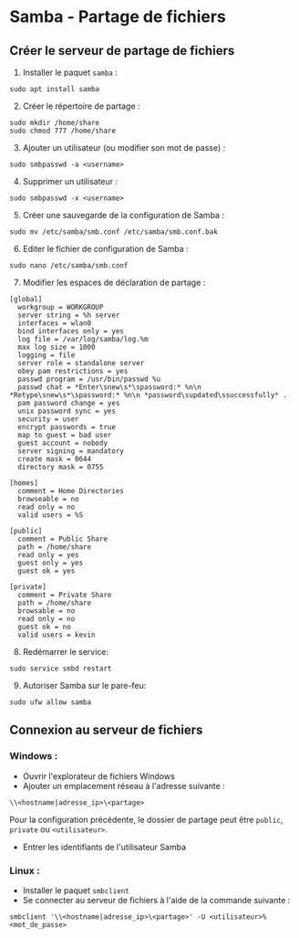 # Samba - Partage de fichiers

## Créer le serveur de partage de fichiers

1. Installer le paquet `samba` :

```
sudo apt install samba
```

2. Créer le répertoire de partage :

```
sudo mkdir /home/share
sudo chmod 777 /home/share
```

3. Ajouter un utilisateur (ou modifier son mot de passe) :

```
sudo smbpasswd -a <username>
```

4. Supprimer un utilisateur :

```
sudo smbpasswd -x <username>
```

5. Créer une sauvegarde de la configuration de Samba :

```
sudo mv /etc/samba/smb.conf /etc/samba/smb.conf.bak
```

6. Editer le fichier de configuration de Samba :

```
sudo nano /etc/samba/smb.conf
```

7. Modifier les espaces de déclaration de partage :

```
[global]
  workgroup = WORKGROUP
  server string = %h server
  interfaces = wlan0
  bind interfaces only = yes
  log file = /var/log/samba/log.%m
  max log size = 1000
  logging = file
  server role = standalone server
  obey pam restrictions = yes
  passwd program = /usr/bin/passwd %u
  passwd chat = *Enter\snew\s*\spassword:* %n\n *Retype\snew\s*\spassword:* %n\n *password\supdated\ssuccessfully* .
  pam password change = yes
  unix password sync = yes
  security = user
  encrypt passwords = true
  map to guest = bad user
  guest account = nobody
  server signing = mandatory
  create mask = 0644
  directory mask = 0755

[homes]
  comment = Home Directories
  browseable = no
  read only = no
  valid users = %S

[public]
  comment = Public Share
  path = /home/share
  read only = yes
  guest only = yes
  guest ok = yes

[private]
  comment = Private Share
  path = /home/share
  browsable = no
  read only = no
  guest ok = no
  valid users = kevin
```

8. Redémarrer le service:

```shell
sudo service smbd restart
```

9. Autoriser Samba sur le pare-feu:

```shell
sudo ufw allow samba
```

## Connexion au serveur de fichiers

### Windows :

* Ouvrir l'explorateur de fichiers Windows
* Ajouter un emplacement réseau à l'adresse suivante :

```
\\<hostname|adresse_ip>\<partage>
```

Pour la configuration précédente, le dossier de partage peut être `public`, `private` ou `<utilisateur>`.

* Entrer les identifiants de l'utilisateur Samba

### Linux :

* Installer le paquet `smbclient`
* Se connecter au serveur de fichiers à l'aide de la commande suivante :

```
smbclient '\\<hostname|adresse_ip>\<partage>' -U <utilisateur>%<mot_de_passe>
```
